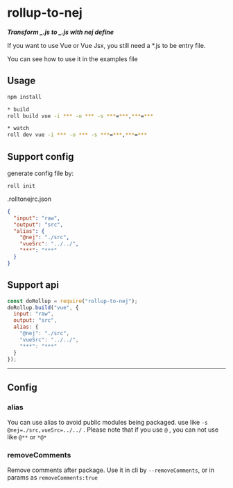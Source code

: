 # rollup-to-nej

***Transform _.js to _.js with nej define***

If you want to use Vue or Vue Jsx, you still need a \*.js to be entry file.

You can see how to use it in the examples file

## Usage

```sh
npm install

* build
roll build vue -i *** -o *** -s ***=***,***=***

* watch
roll dev vue -i *** -o *** -s ***=***,***=***
```

## Support config

generate config file by:

```
roll init 
```


.rolltonejrc.json

```json
{
  "input": "raw",
  "output": "src",
  "alias": {
    "@nej": "./src",
    "vueSrc": "../../",
    "***": "***"
  }
}
```

## Support api

```js
const doRollup = require("rollup-to-nej");
doRollup.build("vue", {
  input: "raw",
  output: "src",
  alias: {
    "@nej": "./src",
    "vueSrc": "../../",
    "***": "***"
  }
});
```

---


## Config 

### alias

You can use alias to avoid public modules being packaged. 
use like `-s @nej=./src,vueSrc=../../` . Please note that if you use `@` , you can not use like `@**` or `*@*`

### removeComments

Remove comments after package. Use it in cli by `--removeComments`, or in params as `removeComments:true`